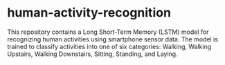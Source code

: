 # human-activity-recognition
This repository contains a Long Short-Term Memory (LSTM) model for recognizing human activities using smartphone sensor data. The model is trained to classify activities into one of six categories: Walking, Walking Upstairs, Walking Downstairs, Sitting, Standing, and Laying.
